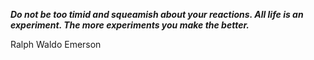 _**Do not be too timid and squeamish about your reactions. All life is an experiment. The more experiments you make the better.**_

Ralph Waldo Emerson